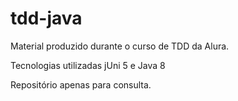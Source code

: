 # tdd-java
Material produzido durante o curso de TDD da Alura.

Tecnologias utilizadas jUni 5 e Java 8

Repositório apenas para consulta.
